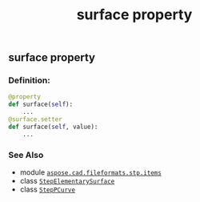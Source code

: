 ﻿---
title: surface property
second_title: Aspose.CAD for Python via .NET API References
description: 
type: docs
weight: 60
url: /aspose.cad.fileformats.stp.items/steppcurve/surface/
is_root: false
---

## surface property

### Definition:
```python
@property
def surface(self):
    ...
@surface.setter
def surface(self, value):
    ...
```

### See Also
* module [`aspose.cad.fileformats.stp.items`](../../)
* class [`StepElementarySurface`](/cad/python-net/aspose.cad.fileformats.stp.items/stepelementarysurface)
* class [`StepPCurve`](/cad/python-net/aspose.cad.fileformats.stp.items/steppcurve)
